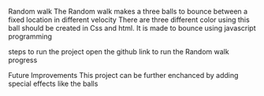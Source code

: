Random walk
The Random walk makes a three balls to bounce between a fixed location in different velocity
There are three different color using this ball should be created in Css and html.
It is made to bounce using javascript programming

steps to run the project
open the github link to run the Random walk progress

Future Improvements
This project can be further enchanced by adding special effects like the balls
